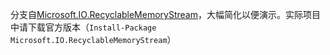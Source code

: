 分支自[Microsoft.IO.RecyclableMemoryStream](https://github.com/Microsoft/Microsoft.IO.RecyclableMemoryStream)，大幅简化以便演示。实际项目中请下载官方版本（`Install-Package Microsoft.IO.RecyclableMemoryStream`）